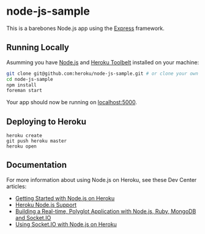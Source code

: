 # node-js-sample

This is a barebones Node.js app using the [Express](http://expressjs.com/) framework.

## Running Locally

Asumming you have [Node.js](http://nodejs.org/) and [Heroku Toolbelt](https://toolbelt.heroku.com/) installed on your machine:

```sh
git clone git@github.com:heroku/node-js-sample.git # or clone your own fork
cd node-js-sample
npm install
foreman start
```

Your app should now be running on [localhost:5000](http://localhost:5000/).

## Deploying to Heroku

```
heroku create
git push heroku master
heroku open
```

## Documentation

For more information about using Node.js on Heroku, see these Dev Center articles:

- [Getting Started with Node.js on Heroku](https://devcenter.heroku.com/articles/nodejs)
- [Heroku Node.js Support](https://devcenter.heroku.com/articles/nodejs-support)
- [Building a Real-time, Polyglot Application with Node.js, Ruby, MongoDB and Socket.IO](https://devcenter.heroku.com/articles/realtime-polyglot-app-node-ruby-mongodb-socketio)
- [Using Socket.IO with Node.js on Heroku](https://devcenter.heroku.com/articles/using-socket-io-with-node-js-on-heroku)

